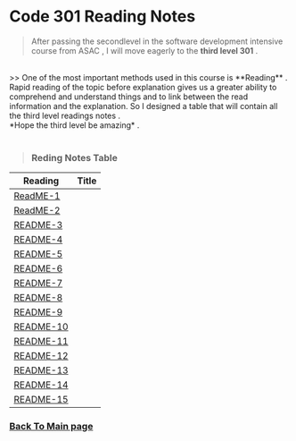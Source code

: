 # Code 301 Reading Notes

> After passing the secondlevel in the software development intensive course from ASAC , I will move eagerly to the **third level 301** .
<br>
>> One of the most important methods used in this course is **Reading** .
Rapid reading of the topic before explanation gives us a greater ability to comprehend and understand things and to link between the read information and the explanation.
So I designed a table that will contain all the third level readings notes .
<br>
*Hope the third level be amazing* .
<br>
<br>

> ### Reding Notes Table 

| Reading      | Title  |
| -------------| -------|
| [ReadME-1]() | |
| [ReadME-2]() | |
| [README-3]() | |
| [README-4]() | |
| [README-5]() | |
| [README-6]() | |
| [README-7]() | |
| [README-8]() | |
| [README-9]() | |
| [README-10]()| |
| [README-11]()| |
| [README-12]()| |
| [README-13]()| |
| [README-14]()| |
| [README-15]()| |


### [Back To Main page](https://raghadmustafa96.github.io/reading-notes/)